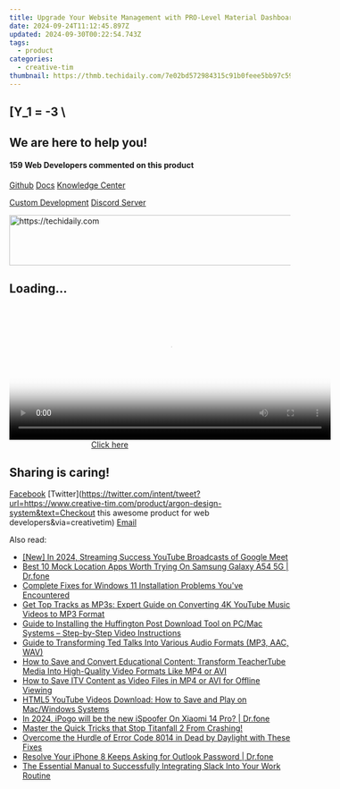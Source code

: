 ```yaml
---
title: Upgrade Your Website Management with PRO-Level Material Dashboard – Top-Tier Bootstrapped Creation by Creative Tim
date: 2024-09-24T11:12:45.897Z
updated: 2024-09-30T00:22:54.743Z
tags:
  - product
categories:
  - creative-tim
thumbnail: https://thmb.techidaily.com/7e02bd572984315c91b0feee5bb97c59ecfef3acd51a935224f88b492a26dbad.jpg
---
```


## \[Y_1 = -3 \

## We are here to help you!

#### 159 Web Developers commented on this product

[Github](https://github.com/creativetimofficial/argon-design-system) [Docs](https://tools.techidaily.com/creative-tim/products/) [Knowledge Center](https://tools.techidaily.com/creative-tim/products/) 

[Custom Development](https://tools.techidaily.com/creative-tim/products/) [Discord Server](https://discord.com/invite/FhCJCaHdQa) 

<!-- affiliate ads begin -->
<a href="https://aligracehair.sjv.io/c/5597632/1902278/19272" target="_top" id="1902278">
  <img src="//a.impactradius-go.com/display-ad/19272-1902278" border="0" alt="https://techidaily.com" width="728" height="90"/>
</a>
<img height="0" width="0" src="https://aligracehair.sjv.io/i/5597632/1902278/19272" style="position:absolute;visibility:hidden;" border="0" />
<!-- affiliate ads end -->

## Loading...

<!-- affiliate ads begin -->
<span id="1983553">
					<video width="576" height="240" style="cursor:pointer"
           poster="//a.impactradius-go.com/display-clicktoplayimage/1983553.png"
           onclick="if(!this.playClicked){this.play();this.setAttribute('controls',true);this.playClicked=true;}">
	   <source src="//a.impactradius-go.com/display-ad/22993-1983553">
	   <img src="//a.impactradius-go.com/display-clicktoplayimage/1983553.png" style="border: none; height: 100%; width: 100%; object-fit: contain">
	</video>
	<div style="width:360px;text-align:center"><a href="javascript:window.open(decodeURIComponent('https%3A%2F%2Fhomestyler.sjv.io%2Fc%2F5597632%2F1983553%2F22993'), '_blank');void(0);">Click here</a></div>
</span>
<img height="0" width="0" src="https://imp.pxf.io/i/5597632/1983553/22993" style="position:absolute;visibility:hidden;" border="0" />
<!-- affiliate ads end -->

## Sharing is caring!

[Facebook](https://www.facebook.com/sharer/sharer.php?u=https://www.creative-tim.com/product/argon-design-system?src=sdkpreparse) [Twitter](https://twitter.com/intent/tweet?url=https://www.creative-tim.com/product/argon-design-system&text=Checkout this awesome product for web developers&via=creativetim) [Email](https://tools.techidaily.com/creative-tim/products/)

<ins class="adsbygoogle"
     style="display:block"
     data-ad-format="autorelaxed"
     data-ad-client="ca-pub-7571918770474297"
     data-ad-slot="1223367746"></ins>

<ins class="adsbygoogle"
     style="display:block"
     data-ad-client="ca-pub-7571918770474297"
     data-ad-slot="8358498916"
     data-ad-format="auto"
     data-full-width-responsive="true"></ins>

<span class="atpl-alsoreadstyle">Also read:</span>
<div><ul>
<li><a href="https://youtube-web.techidaily.com/n-2024-streaming-success-youtube-broadcasts-of-google-meet/"><u>[New] In 2024, Streaming Success YouTube Broadcasts of Google Meet</u></a></li>
<li><a href="https://fake-location.techidaily.com/best-10-mock-location-apps-worth-trying-on-samsung-galaxy-a54-5g-drfone-by-drfone-virtual-android/"><u>Best 10 Mock Location Apps Worth Trying On Samsung Galaxy A54 5G | Dr.fone</u></a></li>
<li><a href="https://win-howtos.techidaily.com/complete-fixes-for-windows-11-installation-problems-youve-encountered/"><u>Complete Fixes for Windows 11 Installation Problems You've Encountered</u></a></li>
<li><a href="https://discover-cheats.techidaily.com/get-top-tracks-as-mp3s-expert-guide-on-converting-4k-youtube-music-videos-to-mp3-format/"><u>Get Top Tracks as MP3s: Expert Guide on Converting 4K YouTube Music Videos to MP3 Format</u></a></li>
<li><a href="https://discover-cheats.techidaily.com/guide-to-installing-the-huffington-post-download-tool-on-pcmac-systems-step-by-step-video-instructions/"><u>Guide to Installing the Huffington Post Download Tool on PC/Mac Systems – Step-by-Step Video Instructions</u></a></li>
<li><a href="https://discover-cheats.techidaily.com/guide-to-transforming-ted-talks-into-various-audio-formats-mp3-aac-wav/"><u>Guide to Transforming Ted Talks Into Various Audio Formats (MP3, AAC, WAV)</u></a></li>
<li><a href="https://discover-cheats.techidaily.com/how-to-save-and-convert-educational-content-transform-teachertube-media-into-high-quality-video-formats-like-mp4-or-avi/"><u>How to Save and Convert Educational Content: Transform TeacherTube Media Into High-Quality Video Formats Like MP4 or AVI</u></a></li>
<li><a href="https://discover-cheats.techidaily.com/how-to-save-itv-content-as-video-files-in-mp4-or-avi-for-offline-viewing/"><u>How to Save ITV Content as Video Files in MP4 or AVI for Offline Viewing</u></a></li>
<li><a href="https://discover-cheats.techidaily.com/html5-youtube-videos-download-how-to-save-and-play-on-macwindows-systems/"><u>HTML5 YouTube Videos Download: How to Save and Play on Mac/Windows Systems</u></a></li>
<li><a href="https://android-pokemon-go.techidaily.com/in-2024-ipogo-will-be-the-new-ispoofer-on-xiaomi-14-pro-drfone-by-drfone-virtual-android/"><u>In 2024, iPogo will be the new iSpoofer On Xiaomi 14 Pro? | Dr.fone</u></a></li>
<li><a href="https://win-blog.techidaily.com/1722992495645-master-the-quick-tricks-that-stop-titanfall-2-from-crashing/"><u>Master the Quick Tricks that Stop Titanfall 2 From Crashing!</u></a></li>
<li><a href="https://program-issues.techidaily.com/overcome-the-hurdle-of-error-code-8014-in-dead-by-daylight-with-these-fixes/"><u>Overcome the Hurdle of Error Code 8014 in Dead by Daylight with These Fixes</u></a></li>
<li><a href="https://iphone-unlock.techidaily.com/resolve-your-iphone-8-keeps-asking-for-outlook-password-drfone-by-drfone-ios/"><u>Resolve Your iPhone 8 Keeps Asking for Outlook Password | Dr.fone</u></a></li>
<li><a href="https://techtrends.techidaily.com/the-essential-manual-to-successfully-integrating-slack-into-your-work-routine/"><u>The Essential Manual to Successfully Integrating Slack Into Your Work Routine</u></a></li>
</ul></div>

